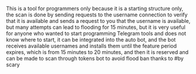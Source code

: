 This is a tool for programmers only because it is a starting structure only, the scan is done by sending requests to the username connection to verify that it is available and sends a request to you that the username is available, but many attempts can lead to flooding for 15 minutes, but it is very useful for anyone who wanted to start programming Telegram tools and does not know where to start, it can be integrated into the auto bot, and the bot receives available usernames and installs them until the feature period expires, which is from 15 minutes to 20 minutes, and then it is reserved and can be made to scan through tokens bot to avoid flood ban thanks to #by scary

